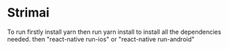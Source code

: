# Strimai
To run firstly install yarn
then run yarn install to install all the dependencies needed.
then "react-native run-ios" or  "react-native run-android" 
